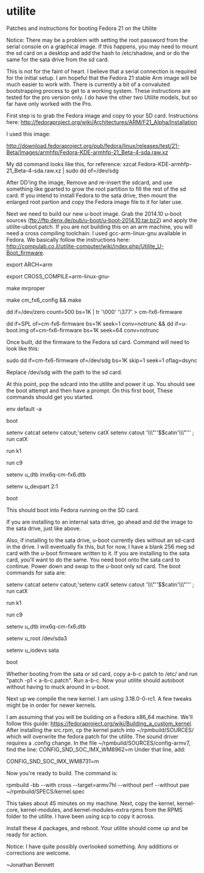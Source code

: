 utilite
=======

Patches and instructions for booting Fedora 21 on the Utilite

Notice: There may be a problem with setting the root password from the serial console on a graphical image. If this happens, you may need to mount the sd card on a desktop and add the hash to /etc/shadow, and or do the same for the sata drive from the sd card.

This is not for the faint of heart. I believe that a serial connection is required for the initial setup. I am hopeful that the Fedora 21 stable Arm image will be much easier to work with. There is currently a bit of a convaluted bootstrapping process to get to a working system. These instructions are tested for the pro version only. I do have the other two Utilite models, but so far have only worked with the Pro.

First step is to grab the Fedora image and copy to your SD card. Instructions here: 
http://fedoraproject.org/wiki/Architectures/ARM/F21_Alpha/Installation

I used this image:

http://download.fedoraproject.org/pub/fedora/linux/releases/test/21-Beta/Images/armhfp/Fedora-KDE-armhfp-21_Beta-4-sda.raw.xz

My dd command looks like this, for reference: xzcat Fedora-KDE-armhfp-21_Beta-4-sda.raw.xz | sudo dd of=/dev/sdg

After DD'ing the image, Remove and re-insert the sdcard, and use something like gparted to grow the root partition to fill the rest of the sd card. If you intend to install Fedora to the sata drive, then mount the enlarged root partion and copy the Fedora image file to it for later use.


Next we need to build our new u-boot image. Grab the 2014.10 u-boot sources (ftp://ftp.denx.de/pub/u-boot/u-boot-2014.10.tar.bz2) and apply the utilite-uboot.patch. If you are not building this on an arm machine, you will need a cross compiling toolchain. I used gcc-arm-linux-gnu available in Fedora. We basically follow the instructions here: http://compulab.co.il/utilite-computer/wiki/index.php/Utilite_U-Boot_firmware.

export ARCH=arm

export CROSS_COMPILE=arm-linux-gnu-

make mrproper

make cm_fx6_config && make

dd if=/dev/zero count=500 bs=1K | tr '\000' '\377' > cm-fx6-firmware

dd if=SPL of=cm-fx6-firmware bs=1K seek=1 conv=notrunc && dd if=u-boot.img of=cm-fx6-firmware bs=1K seek=64 conv=notrunc

Once built, dd the firmware to the Fedora sd card. Command will need to look like this: 

sudo dd if=cm-fx6-firmware of=/dev/sdg bs=1K skip=1 seek=1 oflag=dsync

Replace /dev/sdg with the path to the sd card. 

At this point, pop the sdcard into the utilite and power it up. You should see the boot attempt and then have a prompt. On this first boot, These commands should get you started.

env default -a

boot

setenv catcat setenv catout\;'setenv catX setenv catout '\\\\\\\"''\$\$catin'\\\\\\\"''' \; run catX

run k1

run c9

setenv u_dtb imx6q-cm-fx6.dtb

setenv u_devpart 2:1

boot

This should boot into Fedora running on the SD card.

If you are installing to an internal sata drive, go ahead and dd the image to the sata drive, just like above.

Also, if installing to the sata drive, u-boot currently dies without an sd-card in the drive. I will eventually fix this, but for now, I have a blank 256 meg sd card with the u-boot firmware written to it. If you are installing to the sata card, you'll want to do the same. You need boot onto the sata card to continue. Power down and swap to the u-boot only sd card. The boot commands for sata are: 

setenv catcat setenv catout\;'setenv catX setenv catout '\\\\\\\"''\$\$catin'\\\\\\\"''' \; run catX

run k1

run c9

setenv u_dtb imx6q-cm-fx6.dtb

setenv u_root /dev/sda3

setenv u_iodevs sata

boot


Whether booting from the sata or sd card, copy a-b-c patch to /etc/ and run "patch -p1 < a-b-c.patch". Run a-b-c. Now your utilite should autoboot without having to muck around in u-boot.


Next up we compile the new kernel. I am using 3.18.0-0-rc1. A few tweaks might be in order for newer kernels.

I am assuming that you will be building on a Fedora x86_64 machine. We'll follow this guide: https://fedoraproject.org/wiki/Building_a_custom_kernel.
After installing the src.rpm, cp the kernel patch into ~/rpmbuild/SOURCES/ which will overwrite the fedora patch for the utilite.
The sound driver requires a .config change. In the file ~/rpmbuild/SOURCES/config-armv7, find the line: CONFIG_SND_SOC_IMX_WM8962=m
Under that line, add:

CONFIG_SND_SOC_IMX_WM8731=m 

Now you're ready to build. The command is:

rpmbuild -bb --with cross --target=armv7hl --without perf --without pae ~/rpmbuild/SPECS/kernel.spec

This takes about 45 minutes on my machine. Next, copy the kernel, kernel-core, kernel-modules, and kernel-modules-extra rpms from the RPMS folder to the utilite. I have been using scp to copy it across.

Install these 4 packages, and reboot. Your utilite should come up and be ready for action.


Notice: I have quite possibly overlooked something. Any additions or corrections are welcome.

~Jonathan Bennett
